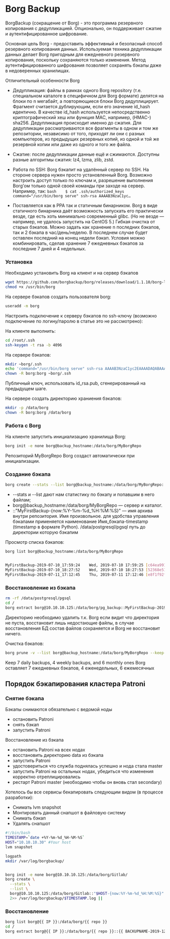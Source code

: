 # Borg Backup
BorgBackup (сокращение от Borg) - это программа резервного копирования с дедупликацией. Опционально, он поддерживает сжатие и аутентифицированное шифрование.

Основная цель Borg - предоставить эффективный и безопасный способ резервного копирования данных. Используемая техника дедупликации данных делает Borg пригодным для ежедневного резервного копирования, поскольку сохраняются только изменения. Метод аутентифицированного шифрования позволяет сохранять бэкапы даже в недоверенных хранилищах.

Отличительный особенности Borg

*    Дедупликация: файлы в рамках одного Borg repository (т.е. специальном каталоге в специфичном для Borg формате) делятся на блоки по n мегабайт, а повторяющиеся блоки Borg дедуплицирует. Фрагмент считается дублирующим, если его значение id_hash идентично. В качестве id_hash используется непосредственно криптографический хеш или функция MAC, например, (HMAC-) sha256. Дедупликация происходит именно до сжатия. Для дедупликации рассматриваются все фрагменты в одном и том же репозитории, независимо от того, приходят ли они с разных компьютеров, из предыдущих резервных копий, из одной и той же резервной копии или даже из одного и того же файла.
*    Сжатие: после дедупликации данные ещё и сжимаются. Доступны разные алгоритмы сжатия: lz4, lzma, zlib, zstd.
*    Работа по SSH: Borg бэкапит на удалённый сервер по SSH. На стороне сервера нужен просто установленный Borg.  Возможно настроить доступ только по ключам и, разрешение выполнения Borg’ом только одной своей команды при заходе на сервер. Например, так:
```bash    $ cat .ssh/authorized_keys command="/usr/bin/borg serve" ssh-rsa AAAAB3NzaC1yc… ```

*    Поставляется как в PPA так и статичным бинарником. Borg в виде статичного бинарника даёт возможность запускать его практически везде, где есть хоть минимально современный glibc. (Но не везде — например, не удалось запустить на CentOS 5.)
    Гибкая очистка от старых бэкапов. Можно задать как хранение n последних бэкапов, так и 2 бэкапа в час/день/неделю. В последнем случае будет оставлен последний на конец недели бэкап. Условия можно комбинировать, сделав хранение 7 ежедневных бэкапов за последние 7 дней и 4 недельных.

### Установка

Необходимо установить Borg на клиент и на сервер бэкапов
```bash
wget https://github.com/borgbackup/borg/releases/download/1.1.10/borg-linux64  -O /usr/bin/borg
chmod +x /usr/bin/borg
```

На сервере бэкапов создать пользователя borg:
```bash
useradd -m borg
```

Настроить подключение к серверу бэкапов по ssh-ключу (возможно подключение по логину/паролю в статье это не рассмотрено):

На клиенте выполнить:
```bash
cd /root/.ssh
ssh-keygen -t rsa -b 4096
```

На сервере бэкапов:
```bash
mkdir ~borg/.ssh
echo 'command="/usr/bin/borg serve" ssh-rsa AAAAB3NzaC1yc2EAAAADAQABAAABAQDNdaDfqUUf/XmSVWfF7PfjGlbKW00MJ63zal/E/mxm+vJIJRBw7GZofe1PeTpKcEUTiBBEsW9XUmTctnWE6p21gU/JNU0jITLx+vg4IlVP62cac71tkx1VJFMYQN6EulT0alYxagNwEs7s5cBlykeKk/QmteOOclzx684t9d6BhMvFE9w9r+c76aVBIdbEyrkloiYd+vzt79nRkFE4CoxkpvptMgrAgbx563fRmNSPH8H5dEad44/Xb5uARiYhdlIl45QuNSpAdcOadp46ftDeQCGLc4CgjMxessam+9ujYcUCjhFDNOoEa4YxVhXF9Tcv8Ttxolece6y+IQM7fbDR' >> ~borg/.ssh/authorized_keys
chown -R borg:borg ~borg/.ssh
```
Публичный ключ, использовать id_rsa.pub, сгенерированный на предыдущем шаге.

На сервере создать директорию храниения бэкапов:
```bash
mkdir -p /data/borg
chown -R borg:borg /data/borg
```
### Работа с Borg

На клиенте запустить инициализацию хранилища Borg:
```bash
borg init -e none borg@backup_hostname:/data/borg/MyBorgRepo
```
Репозиторий MyBorgRepo Borg создаст автоматически при инициализации.

### Создание бэкапа
```bash
borg create --stats --list borg@backup_hostname:/data/borg/MyBorgRepo::"MyFirstBackup-{now:%Y-%m-%d_%H:%M:%S}" /data/postgresql/pgsql
```
*    --stats и --list дают нам статистику по бэкапу и попавшим в него файлам;
*    borg@backup_hostname:/data/borg/MyBorgRepo —   сервер и каталог.
*    ::"MyFirstBackup-{now:%Y-%m-%d_%H:%M:%S}" —  имя архива внутри репозитория. Имя произвольное. для удобства управления бэкапами применяется наименование  Имя_бэкапа-timestamp (timestamp в формате Python).
    /data/postgresql/pgsql путь до директории которую бэкапим
    
Просмотр списка бэкапов:
```bash
borg list borg@backup_hostname:/data/borg/MyBorgRepo


MyFirstBackup-2019-07-10_17:59:24    Wed, 2019-07-10 17:59:25 [c64ea991b8994552d856e8ac2560651d6ea69f623a12492ca6d0642dc3f17fa3]
MyFirstBackup-2019-07-10_18:27:52    Wed, 2019-07-10 18:27:53 [52368e51224d5f4d1370fc6fb250861f48c7ad1eff304b6dd2cea24b6663bbbf]
MyFirstBackup-2019-07-11_17:12:45    Thu, 2019-07-11 17:12:46 [e8f1f92f62326d3040013d57595815f98cfb344a436f45b0289f7334840c0118]
```
### Восстановление  из бэкапа
```bash
rm -rf /data/postgresql/pgsql 
cd /
borg extract borg@10.10.10.125:/data/borg/pg_backup::MyFirstBackup-2019-07-11_17:12:45
```
Директорию необходимо удалить т.к. Borg если видит что директория не пуста, восстановит лишь недостающие файлы, в случае восстановления БД состав файлов сохраняется и Borg  не восстановит ничего.

Очистка бэкапов:
```bash
borg prune -v --list borg@backup_hostname:/data/borg/MyBorgRepo --keep-daily=7 --keep-weekly=4 --keep-monthly=6
```
Keep 7 daily backups, 4 weekly backups, and 6 monthly ones 
Borg оставляет 7 ежедневных бэкапов, 4 еженедельных, 6 ежемесячных 

## Порядок бэкапирования кластера Patroni

### Снятие бэкапа

Бэкапы снимаются обязательно с ведомой ноды
*    остановить Patroni
*    снять бэкап
*    запустить Patroni

Восстановление из бэкапа

*    остановить Patroni на всех нодах
*    восстановить директорию data из бэкапа
*    запустить Patroni
*    удостовериться что служба поднялась успешно и нода стала master
*    запустить Patroni на остальных нодах, убедиться что изменения корректно отреплицировались
*    рестарт Patroni master (необходимо чтобы он вновь стал secondary)


Хотелось бы все сервисы бекапировать следующим видом (в процессе разработки): 

*    Снимать lvm snapshot
*    Монтировать данный снапшот в файловую систему
*    Снимать бэкап
*    Удалять снапшот
```bash
#!/bin/bash
TIMESTAMP=`date +%Y-%m-%d_%H-%M-%S`
HOST="10.10.10.30" #Your host
lvm snapshot

logpath
mkdir /var/log/borgbackup/


borg init -e none borg@10.10.10.125:/data/borg/Gitlab/
borg create \
  --stats \
  --list \
  borg@10.10.10.125:/data/borg/Gitlab::"$HOST-{now:%Y-%m-%d_%H:%M:%S}" /data/gitlab* \
  2>> /var/log/borgbackup/$TIMESTAMP.log || 
```

### Восстановление

```bash
borg list borg@{{ IP }}:/data/borg/{{ repo }}
cd /
borg extract borg@{{ IP }}:/data/borg/{{ repo }}::{{ BACKUPNAME-2019-12-26T09:20:05 }}
```
